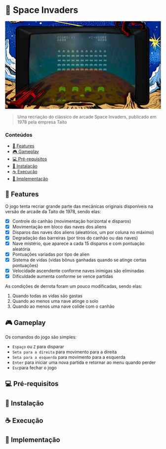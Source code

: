 # 👾 Space Invaders

<img src="assets/img/preview.png" alt="Imagem de preview do jogo">

> Uma recriação do clássico de arcade Space Invaders, publicado em 1978 pela empresa Taito

### Conteúdos

- [👾 Features](#-features)
- [🎮 Gameplay](#-gameplay)
- [💻 Pré-requisitos](#-pré-requisitos)
- [🚀 Instalação](#-instalação)
- [☕ Execução](#-instalação)
- [📃 Implementação](#-implementação)


## 👾 Features

O jogo tenta recriar grande parte das mecânicas originais disponíveis na versão de arcade da Taito de 1978, sendo elas:
- [X] Controle do canhão (movimentação horizontal e disparos)
- [X] Movimentação em bloco das naves dos aliens
- [X] Disparos das naves dos aliens (aleatórios, um por coluna no máximo)
- [X] Degradação das barreiras (por tiros do canhão ou das naves)
- [X] Nave mistério, que aparece a cada 15 disparos e com pontuação aleatória
- [X] Pontuações variadas por tipo de alien
- [X] Sistema de vidas (vidas bônus ganhadas quando se atinge certas pontuações)
- [X] Velocidade ascendente conforme naves inimigas são eliminadas
- [X] Dificuldade aumenta conforme se vence partidas

As condições de derrota foram um pouco modificadas, sendo elas:
1. Quando todas as vidas são gastas
2. Quando ao menos uma nave atinge o solo
3. Quando ao menos uma nave colide com o canhão

## 🎮 Gameplay

Os comandos do jogo são simples:
- `Espaço` ou `Z` para disparar
- `Seta para a direita` para movimento para a direita
- `Seta para a esquerda` para movimento para a esquerda
- `Enter` para iniciar uma nova partida e retornar ao menu quando perder
- `Esc`para fechar o jogo 

## 💻 Pré-requisitos


## 🚀 Instalação


## ☕ Execução


## 📃 Implementação
